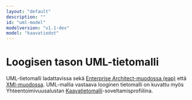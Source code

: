 ```yaml
---
layout: "default"
description: ""
id: "uml-model"
modelversion: "v1.1-dev"
model: "kaavatiedot"
---
```

# Loogisen tason UML-tietomalli
UML-tietomalli ladattavissa sekä [Enterprise Architect-muodossa (eap)](./Kaavatietomalli-1_0.eap?raw=true) että [XMI-muodossa](./Kaavatietomalli-1_0.xmi?raw=true). UML-mallia vastaava looginen tietomalli on kuvattu myös Yhteentoimivuusalustan [Kaavatietomalli](https://tietomallit.suomi.fi/model/rytj-kaava/)-soveltamisprofiilina.

